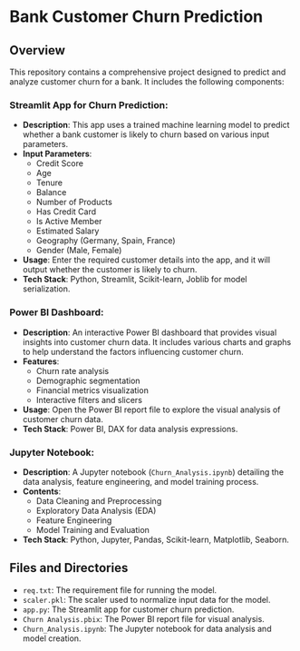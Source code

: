 # Bank Customer Churn Prediction

## Overview
This repository contains a comprehensive project designed to predict and analyze customer churn for a bank. It includes the following components:

### Streamlit App for Churn Prediction:
- **Description**: This app uses a trained machine learning model to predict whether a bank customer is likely to churn based on various input parameters.
- **Input Parameters**:
  - Credit Score
  - Age
  - Tenure
  - Balance
  - Number of Products
  - Has Credit Card
  - Is Active Member
  - Estimated Salary
  - Geography (Germany, Spain, France)
  - Gender (Male, Female)
- **Usage**: Enter the required customer details into the app, and it will output whether the customer is likely to churn.
- **Tech Stack**: Python, Streamlit, Scikit-learn, Joblib for model serialization.

### Power BI Dashboard:
- **Description**: An interactive Power BI dashboard that provides visual insights into customer churn data. It includes various charts and graphs to help understand the factors influencing customer churn.
- **Features**:
  - Churn rate analysis
  - Demographic segmentation
  - Financial metrics visualization
  - Interactive filters and slicers
- **Usage**: Open the Power BI report file to explore the visual analysis of customer churn data.
- **Tech Stack**: Power BI, DAX for data analysis expressions.

### Jupyter Notebook:
- **Description**: A Jupyter notebook (`Churn_Analysis.ipynb`) detailing the data analysis, feature engineering, and model training process.
- **Contents**:
  - Data Cleaning and Preprocessing
  - Exploratory Data Analysis (EDA)
  - Feature Engineering
  - Model Training and Evaluation
- **Tech Stack**: Python, Jupyter, Pandas, Scikit-learn, Matplotlib, Seaborn.

## Files and Directories
- `req.txt`: The requirement file for running the model.
- `scaler.pkl`: The scaler used to normalize input data for the model.
- `app.py`: The Streamlit app for customer churn prediction.
- `Churn Analysis.pbix`: The Power BI report file for visual analysis.
- `Churn_Analysis.ipynb`: The Jupyter notebook for data analysis and model creation.
